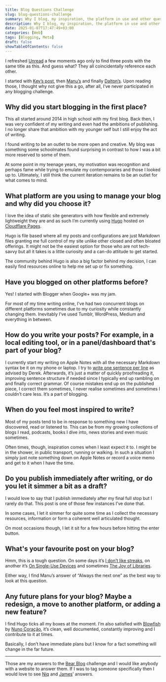 ```yaml
---
title: Blog Questions Challenge
slug: blog-questions-challenge
summary: Why I blog, my inspiration, the platform in use and other questions
description: Why I blog, my inspiration, the platform in use and other questions
date: 2025-01-07T17:47:49+03:00
categories: [Web]
tags: [Blogging, Meta]
draft: false
showTableOfContents: false
---
```


I refreshed [Unread](https://www.goldenhillsoftware.com/unread/) a few moments ago only to find three posts with the same title as this. 
And guess what? 
They all coincidentally reference each other. 

I started with [Kev’s post](https://kevquirk.com/blog/blog-questions-challenge), then [Manu’s](https://manuelmoreale.com/blog-questions-challenge) and finally [Dalton’s](https://dltn.io/posts/blog-questions-challenge). 
Upon reading those, I thought why not give this a go, after all, I’ve never participated in any blogging challenge. 

## Why did you start blogging in the first place? 

This all started around 2014 in high school with my first blog. 
Back then, I was very confident of my writing and even had the ambitions of publishing. 
I no longer share that ambition with my younger self but I still enjoy the act of writing.

I found writing to be an outlet to be more open and creative. 
My blog was something some schoolmates found surprising in contrast to how I was a bit more reserved to some of them. 

At some point in my teenage years, my motivation was recognition and perhaps fame while trying to emulate my contemporaries and those I looked up to.
Ultimately, I still think the current iteration remains to be an outlet for what comes to mind. 

## What platform are you using to manage your blog and why did you choose it?

I love the idea of static site generators with how flexible and extremely lightweight they are and as such I’m currently using [Hugo](https://gohugo.io/) hosted on [Cloudflare Pages](https://pages.cloudflare.com/).

Hugo is file based where all my posts and configurations are just Markdown files granting me full control of my site unlike other closed and often bloated offerings. 
It might not be the easiest option for those who are not tech-savvy but all it takes is a little curiosity and a can-do attitude to get started. 

The community behind Hugo is also a big factor behind my decision, I can easily find resources online to help me set up or fix something. 

## Have you blogged on other platforms before?

Yes!
I started with Blogger when Google+ was my jam. 

For most of my time writing online, I’ve had two concurrent blogs on different platforms sometimes due to my curiosity while constantly changing them. 
Inevitably I’ve used Tumblr, WordPress, Medium and everything in between. 

## How do you write your posts? For example, in a local editing tool, or in a panel/dashboard that's part of your blog?

I currently start my writing on Apple Notes with all the necessary Markdown syntax be it on my phone or laptop. 
I try to [write one sentence per line](https://sive.rs/1s) as advised by Derek.
Afterwards, it’s just a matter of quickly proofreading it, improving sentence structure if needed since I typically end up rambling on and finally correct grammar. 
Of course mistakes end up on the published piece, I correct them sometimes, I never realise sometimes and sometimes I couldn’t care less. 
It’s a part of blogging.

## When do you feel most inspired to write?

Most of my posts tend to be in response to something new I have discovered, read or listened to. 
This can be from my growing collections of blogs I read, podcasts, books I dive into, news stories and even music sometimes. 

Often times, though, inspiration comes when I least expect it to. 
I might be in the shower, in public transport, running or walking. 
In such a situation I simply just note something down on Apple Notes or record a voice memo and get to it when I have the time. 


## Do you publish immediately after writing, or do you let it simmer a bit as a draft?

I would love to say that I publish immediately after my final full stop but I rarely do that.
This post is one of those few instances I’ve done that. 

In some cases, I let it simmer for quite some time as I collect the necessary resources, information or form a coherent well articulated thought.

On most occasions though, I let it sit for a few hours before hitting the enter button. 

## What's your favourite post on your blog?

Hmm, this is a tough question. 
On some days it’s [I don’t like streaks](https://insidemordecai.com/on-gamification/), on another it’s [On Single-Use Devices](https://insidemordecai.com/on-single-use-devices/) and sometimes [The Joy of Libraries](https://insidemordecai.com/joy-of-libraries/). 

Either way, I find Manu’s answer of “Always the next one” as the best way to look at this question.

## Any future plans for your blog? Maybe a redesign, a move to another platform, or adding a new feature?

I find Hugo ticks all my boxes at the moment. 
I’m also satisfied with [Blowfish](https://blowfish.page/) by [Nuno Coração](https://n9o.xyz/), it’s clean, well documented, constantly improving and I contribute to it at times. 

Basically, I don’t have immediate plans but I know for a fact something will change in the far future.

---

Those are my answers to the [Bear Blog](https://bearblog.dev/) challenge and I would like anybody with a website to answer them.
If I was to tag someone specifically then I would love to see [Niq](https://niqwithq.com/) and [James](https://jamesg.blog/)’ answers. 

